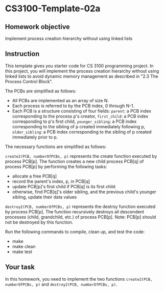 # CS3100-Template-02a

## Homework objective
Implement process creation hierarchy without using linked lists

## Instruction
This template gives you starter code for CS 3100 programming project. In this project, you will implement the process creation hierarchy without using linked lists to avoid dynamic memory management as described in "2.3 The Process Control Block". 

The PCBs are simplified as follows:

* All PCBs are implemented as an array of size N.
* Each process is referred to by the PCB index, 0 through N-1.
* Each PCB is a structure consisting of four fields: `parent`: a PCB index corresponding to the process p's creator, `first_child`: a PCB index corresponding to p's first child, `younger_sibling`: a PCB index corresponding to the sibling of p created immediately following p, `older_sibling`: a PCB index corresponding to the sibling of p created immediately prior to p.

The necessary functions are simplified as follows:

`create2(PCB, numberOfPCBs, p)` represents the create function executed by process PCB[p]. The function creates a new child process PCB[q] of process PCB[p] by performing the following tasks:
* allocate a free PCB[q]
* record the parent's index, p, in PCB[q]
* update PCB[p]'s first child if PCB[q] is its first child
* otherwise, find PCB[q]'s older sibling, and the previous child's younger sibling, update their data values

`destroy2(PCB, numberOfPCBs, p)` represents the destroy function executed by process PCB[p]. The function recursively destroys all descendent processes (child, grandchild, etc.) of process PCB[p]. Note: PCB[p] should not be destroyed by this function.

Run the following commands to compile, clean up, and test the code:
* make
* make clean
* make test

## Your task
In this homework, you need to implement the two functions `create2(PCB, numberOfPCBs, p)` and `destroy2(PCB, numberOfPCBs, p)`.
